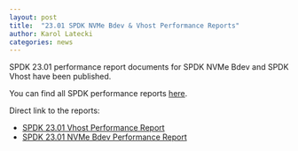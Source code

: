 ```yaml
---
layout: post
title:  "23.01 SPDK NVMe Bdev & Vhost Performance Reports"
author: Karol Latecki
categories: news
---
```


SPDK 23.01 performance report documents for SPDK NVMe Bdev and SPDK Vhost have been published.

You can find all SPDK performance reports [here](https://spdk.io/doc/performance_reports.html).

Direct link to the reports:

- [SPDK 23.01 Vhost Performance Report](https://review.spdk.io/download/performance-reports/SPDK_vhost_perf_report_2301.pdf)
- [SPDK 23.01 NVMe Bdev Performance Report](https://review.spdk.io/download/performance-reports/SPDK_nvme_bdev_perf_report_2301.pdf)
